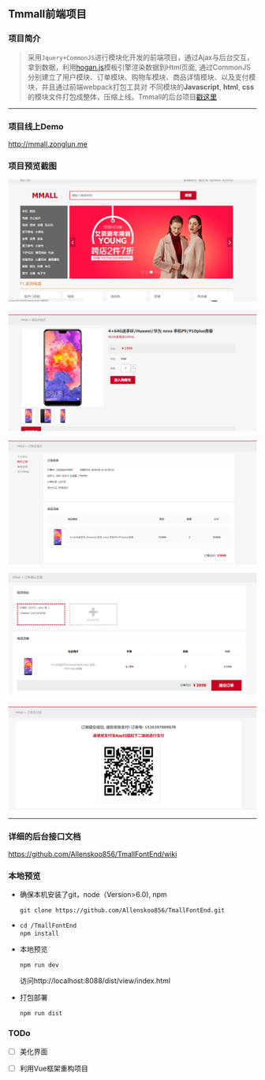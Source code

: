 ## Tmmall前端项目
### 项目简介

> 采用`Jquery+CommonJS`进行模块化开发的前端项目，通过Ajax与后台交互，拿到数据，利用[hogan.js](https://github.com/twitter/hogan.js)模板引擎渲染数据到Html页面, 通过CommonJS分别建立了用户模块、订单模块、购物车模块、商品详情模块、以及支付模块，并且通过前端webpack打包工具对 不同模块的**Javascript**,  **html**,  **css**的模块文件打包成整体，压缩上线。Tmmall的后台项目[戳这里](https://github.com/Allenskoo856/TmallBackEnd)

---

### 项目线上Demo

http://mmall.zonglun.me

### 项目预览截图

![](./doc/imags/index.png)

![](./doc/imags/detail.png)

![](./doc/imags/order.png)

![](./doc/imags/order-confrim.png)

![](./doc/imags/order-number.png)

---

### 详细的后台接口文档

https://github.com/Allenskoo856/TmallFontEnd/wiki

### 本地预览

- 确保本机安装了git，node（Version>6.0), npm

  ```shell
  git clone https://github.com/Allenskoo856/TmallFontEnd.git
  ```

- ```shell
  cd /TmallFontEnd
  npm install
  ```

- 本地预览

  ```shell
  npm run dev
  ```

  访问http://localhost:8088/dist/view/index.html

- 打包部署

  ```shell
  npm run dist
  ```

### TODo

- [ ] 美化界面


- [ ] 利用Vue框架重构项目